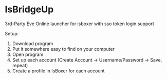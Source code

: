 # IsBridgeUp
3rd-Party Eve Online launcher for isboxer with sso token login support

Setup:
1) Download program
2) Put it somewhere easy to find on your computer
3) Open program
4) Set up each account (Create Account -> Username/Password -> Save, repeat)
5) Create a profile in IsBoxer for each account
